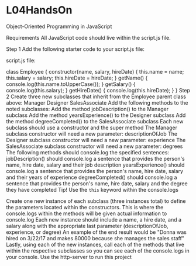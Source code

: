 # L04HandsOn
Object-Oriented Programming in JavaScript

Requirements
All JavaScript code should live within the script.js file.

Step 1
Add the following starter code to your script.js file:

script.js file:

class Employee {
  constructor(name, salary, hireDate) {
    this.name = name;
    this.salary = salary;
    this.hireDate = hireDate;
  }
  getName() {
    console.log(this.name.toUpperCase());
  }
  getSalary() {
    console.log(this.salary);
  }
  getHireDate() {
    console.log(this.hireDate);
  }
}
Step 2
Create three new subclasses that inherit from the Employee parent class above:
Manager
Designer
SalesAssociate
Add the following methods to the noted subclasses:
Add the method jobDescription() to the Manager subclass
Add the method yearsExperience() to the Designer subclass
Add the method degreeCompleted() to the SalesAssociate subclass
Each new subclass should use a constructor and the super method
The Manager subclass constructor will need a new parameter: descriptionOfJob
The Designer subclass constructor will need a new parameter: experience
The SalesAssociate subclass constructor will need a new parameter: degrees
The following methods should console.log the specified sentences:
jobDescription() should console.log a sentence that provides the person's name, hire date, salary and their job description
yearsExperience() should console.log a sentence that provides the person's name, hire date, salary and their years of experience
degreeCompleted() should console.log a sentence that provides the person's name, hire date, salary and the degree they have completed
Tip!
Use the `this` keyword within the console.logs

Create one new instance of each subclass (three instances total) to define the parameters located within the constructors.
This is where the console.logs within the methods will be given actual information to console.log
Each new instance should include a name, a hire date, and a salary along with the appropriate last parameter (descriptionOfJob, experience, or degree)
An example of the end result would be "Donna was hired on 3/22/17 and makes 80000 because she manages the sales staff"
Lastly, using each of the new instances, call each of the methods that live within the respective subclasses so you can see each of the console.logs in your console.
Use the http-server to run this project
